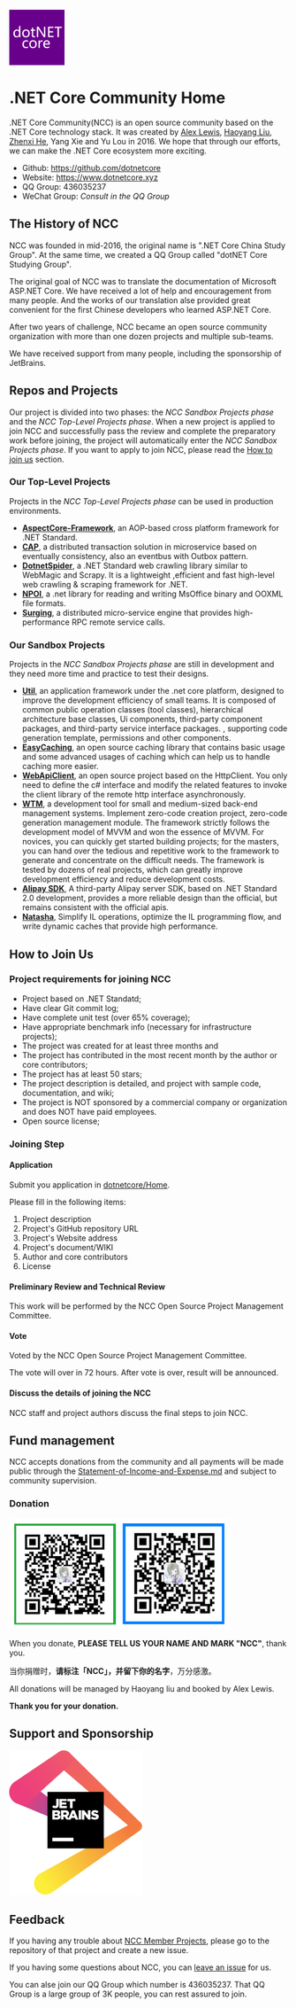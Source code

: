 <p>
    <a href="https://www.dotnetcore.xyz" target="_blank">
        <img width="100" src="./img/dotnetcore.png" />
    </a>
</p>

# .NET Core Community Home

.NET Core Community(NCC) is an open source community based on the .NET Core technology stack. It was created by [Alex Lewis](https://github.com/alexinea), [Haoyang Liu](https://github.com/liuhaoyang), [Zhenxi He](https://github.com/utilcore), Yang Xie and Yu Lou in 2016. We hope that through our efforts, we can make the .NET Core ecosystem more exciting.

- Github: https://github.com/dotnetcore
- Website: https://www.dotnetcore.xyz
- QQ Group: 436035237
- WeChat Group: _Consult in the QQ Group_

## The History of NCC

NCC was founded in mid-2016, the original name is ".NET Core China Study Group". At the same time, we created a QQ Group called "dotNET Core Studying Group".

The original goal of NCC was to translate the documentation of Microsoft ASP.NET Core. We have received a lot of help and encouragement from many people. And the works of our translation alse provided great convenient for the first Chinese developers who learned ASP.NET Core.

After two years of challenge, NCC became an open source community organization with more than one dozen projects and multiple sub-teams.

We have received support from many people, including the sponsorship of JetBrains.

## Repos and Projects

Our project is divided into two phases: the _NCC Sandbox Projects phase_ and the _NCC Top-Level Projects phase_. When a new project is applied to join NCC and successfully pass the review and complete the preparatory work before joining, the project will automatically enter the _NCC Sandbox Projects phase_. If you want to apply to join NCC, please read the [How to join us](#how-to-join-us) section.

### Our Top-Level Projects

Projects in the _NCC Top-Level Projects phase_ can be used in production environments.

- **[AspectCore-Framework](https://github.com/dotnetcore/AspectCore-Framework)**, an AOP-based cross platform framework for .NET Standard.
- **[CAP](https://github.com/dotnetcore/CAP)**, a distributed transaction solution in microservice based on eventually consistency, also an eventbus with Outbox pattern.
- **[DotnetSpider](https://github.com/dotnetcore/DotnetSpider)**, a .NET Standard web crawling library similar to WebMagic and Scrapy. It is a lightweight ,efficient and fast high-level web crawling & scraping framework for .NET.
- **[NPOI](https://github.com/dotnetcore/NPOI)**, a .net library for reading and writing MsOffice binary and OOXML file formats.
- **[Surging](https://github.com/dotnetcore/Surging)**, a distributed micro-service engine that provides high-performance RPC remote service calls.

### Our Sandbox Projects

Projects in the _NCC Sandbox Projects phase_ are still in development and they need more time and practice to test their designs.

- **[Util](https://github.com/dotnetcore/Util)**, an application framework under the .net core platform, designed to improve the development efficiency of small teams. It is composed of common public operation classes (tool classes), hierarchical architecture base classes, Ui components, third-party component packages, and third-party service interface packages. , supporting code generation template, permissions and other components.
- **[EasyCaching](https://github.com/dotnetcore/EasyCaching)**, an open source caching library that contains basic usage and some advanced usages of caching which can help us to handle caching more easier.
- **[WebApiClient](https://github.com/dotnetcore/WebApClient)**, an open source project based on the HttpClient. You only need to define the c# interface and modify the related features to invoke the client library of the remote http interface asynchronously.
- **[WTM](https://github.com/dotnetcore/WTM)**, a development tool for small and medium-sized back-end management systems. Implement zero-code creation project, zero-code generation management module. The framework strictly follows the development model of MVVM and won the essence of MVVM. For novices, you can quickly get started building projects; for the masters, you can hand over the tedious and repetitive work to the framework to generate and concentrate on the difficult needs. The framework is tested by dozens of real projects, which can greatly improve development efficiency and reduce development costs.
- **[Alipay SDK](https://github.com/dotnetcore/Alipay.AopSdk.Core)**, A third-party Alipay server SDK, based on .NET Standard 2.0 development, provides a more reliable design than the official, but remains consistent with the official apis.
- **[Natasha](https://github.com/dotnetcore/Natasha)**, Simplify IL operations, optimize the IL programming flow, and write dynamic caches that provide high performance.

## How to Join Us

### Project requirements for joining NCC

- Project based on .NET Standatd;
- Have clear Git commit log;
- Have complete unit test (over 65% coverage);
- Have appropriate benchmark info (necessary for infrastructure projects);
- The project was created for at least three months and
- The project has contributed in the most recent month by the author or core contributors;
- The project has at least 50 stars;
- The project description is detailed, and project with sample code, documentation, and wiki;
- The project is NOT sponsored by a commercial company or organization and does NOT have paid employees.
- Open source license;

### Joining Step

#### Application

Submit you application in [dotnetcore/Home](https://github.com/dotnetcore/Home/issues/new).

Please fill in the following items:

1. Project description
2. Project's GitHub repository URL
3. Project's Website address
4. Project's document/WIKI
5. Author and core contributors
6. License

#### Preliminary Review and Technical Review

This work will be performed by the NCC Open Source Project Management Committee.

#### Vote

Voted by the NCC Open Source Project Management Committee.

The vote will over in 72 hours. After vote is over, result will be announced.

#### Discuss the details of joining the NCC

NCC staff and project authors discuss the final steps to join NCC.

## Fund management

NCC accepts donations from the community and all payments will be made public through the [Statement-of-Income-and-Expense.md](Statement-of-Income-and-Expense.md) and subject to community supervision.

### Donation

<img height=200 src="./img/ncc-donation-qrcode.png" />

When you donate, **PLEASE TELL US YOUR NAME AND MARK "NCC"**, thank you.

当你捐赠时，**请标注「NCC」，并留下你的名字**，万分感激。

All donations will be managed by Haoyang liu and booked by Alex Lewis.

**Thank you for your donation.**

## Support and Sponsorship

<a href="https://www.jetbrains.com/?from=.NETCoreCommunity(NCC)" target="_blank">
    <img src="./img/jetbrains.svg" title="JetBrains" />
</a>

## Feedback

If you having any trouble about [NCC Member Projects](#repos-and-projects), please go to the repository of that project and create a new issue.

If you having some questions about NCC, you can [leave an issue](https://github.com/dotnetcore/Home/issues/new) for us.

You can alse join our QQ Group which number is 436035237. That QQ Group is a large group of 3K people, you can rest assured to join.
